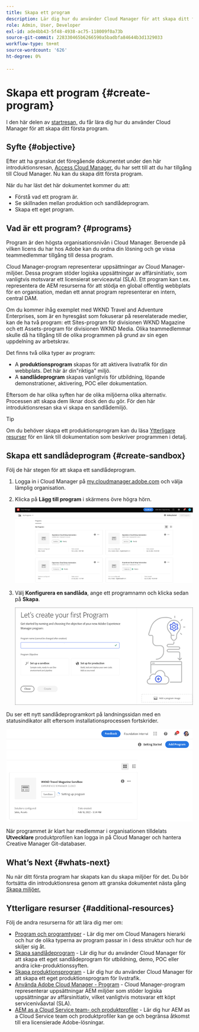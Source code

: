 ```yaml
---
title: Skapa ett program
description: Lär dig hur du använder Cloud Manager för att skapa ditt första program.
role: Admin, User, Developer
exl-id: ade4bb43-5f48-4938-ac75-118009f0a73b
source-git-commit: 228330465b6266590a5badbfa84644b3d1329033
workflow-type: tm+mt
source-wordcount: '626'
ht-degree: 0%

---
```


# Skapa ett program {#create-program}

I den här delen av [startresan,](overview.md) du får lära dig hur du använder Cloud Manager för att skapa ditt första program.

## Syfte {#objective}

Efter att ha granskat det föregående dokumentet under den här introduktionsresan, [Access Cloud Manager,](cloud-manager.md) du har sett till att du har tillgång till Cloud Manager. Nu kan du skapa ditt första program.

När du har läst det här dokumentet kommer du att:

* Förstå vad ett program är.
* Se skillnaden mellan produktion och sandlådeprogram.
* Skapa ett eget program.

## Vad är ett program? {#programs}

Program är den högsta organisationsnivån i Cloud Manager. Beroende på vilken licens du har hos Adobe kan du ordna din lösning och ge vissa teammedlemmar tillgång till dessa program.

Cloud Manager-program representerar uppsättningar av Cloud Manager-miljöer. Dessa program stöder logiska uppsättningar av affärsinitiativ, som vanligtvis motsvarar ett licensierat serviceavtal (SLA). Ett program kan t.ex. representera de AEM resurserna för att stödja en global offentlig webbplats för en organisation, medan ett annat program representerar en intern, central DAM.

Om du kommer ihåg exemplet med WKND Travel and Adventure Enterprises, som är en hyresgäst som fokuserar på reserelaterade medier, kan de ha två program: ett Sites-program för divisionen WKND Magazine och ett Assets-program för divisionen WKND Media. Olika teammedlemmar skulle då ha tillgång till de olika programmen på grund av sin egen uppdelning av arbetskrav.

Det finns två olika typer av program:

* A **produktionsprogram** skapas för att aktivera livatrafik för din webbplats. Det här är din&quot;riktiga&quot; miljö.
* A **sandlådeprogram** skapas vanligtvis för utbildning, löpande demonstrationer, aktivering, POC eller dokumentation.

Eftersom de har olika syften har de olika miljöerna olika alternativ. Processen att skapa dem liknar dock den du gör. För den här introduktionsresan ska vi skapa en sandlådemiljö.

>[!TIP]
>
>Om du behöver skapa ett produktionsprogram kan du läsa [Ytterligare resurser](#additional-resources) för en länk till dokumentation som beskriver programmen i detalj.

## Skapa ett sandlådeprogram {#create-sandbox}

Följ de här stegen för att skapa ett sandlådeprogram.

1. Logga in i Cloud Manager på [my.cloudmanager.adobe.com](https://my.cloudmanager.adobe.com/) och välja lämplig organisation.

1. Klicka på **Lägg till program** i skärmens övre högra hörn.

   ![Startsida för Cloud Manager](/help/implementing/cloud-manager/getting-access-to-aem-in-cloud/assets/first_timelogin1.png)

1. Välj **Konfigurera en sandlåda**, ange ett programnamn och klicka sedan på **Skapa**.

   ![Skapa programtyper](/help/implementing/cloud-manager/getting-access-to-aem-in-cloud/assets/create-sandbox.png)

Du ser ett nytt sandlådeprogramkort på landningssidan med en statusindikator allt eftersom installationsprocessen fortskrider.

![Skapa sandlåda från översiktssida](/help/implementing/cloud-manager/getting-access-to-aem-in-cloud/assets/program-create-setupdemo2.png)

När programmet är klart har medlemmar i organisationen tilldelats **Utvecklare** produktprofilen kan logga in på Cloud Manager och hantera Creative Manager Git-databaser.

## What’s Next {#whats-next}

Nu när ditt första program har skapats kan du skapa miljöer för det. Du bör fortsätta din introduktionsresa genom att granska dokumentet nästa gång [Skapa miljöer.](create-environments.md)

## Ytterligare resurser {#additional-resources}

Följ de andra resurserna för att lära dig mer om:

* [Program och programtyper](/help/implementing/cloud-manager/getting-access-to-aem-in-cloud/program-types.md) - Lär dig mer om Cloud Managers hierarki och hur de olika typerna av program passar in i dess struktur och hur de skiljer sig åt.
* [Skapa sandlådeprogram](/help/implementing/cloud-manager/getting-access-to-aem-in-cloud/creating-sandbox-programs.md) - Lär dig hur du använder Cloud Manager för att skapa ett eget sandlådeprogram för utbildning, demo, POC eller andra icke-produktionssyften.
* [Skapa produktionsprogram](/help/implementing/cloud-manager/getting-access-to-aem-in-cloud/creating-production-programs.md) - Lär dig hur du använder Cloud Manager för att skapa ett eget produktionsprogram för livstrafik.
* [Använda Adobe Cloud Manager - Program](https://experienceleague.adobe.com/docs/experience-manager-learn/cloud-service/cloud-manager/programs.html) - Cloud Manager-program representerar uppsättningar AEM miljöer som stöder logiska uppsättningar av affärsinitiativ, vilket vanligtvis motsvarar ett köpt servicenivåavtal (SLA).
* [AEM as a Cloud Service team- och produktprofiler](/help/onboarding/aem-cs-team-product-profiles.md) - Lär dig hur AEM as a Cloud Service team och produktprofiler kan ge och begränsa åtkomst till era licensierade Adobe-lösningar.
